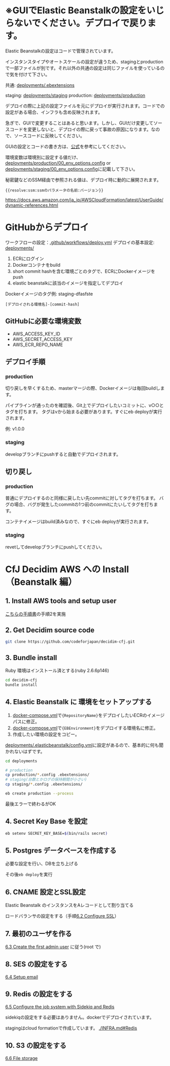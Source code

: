 # ※GUIでElastic Beanstalkの設定をいじらないでください。デプロイで戻ります。

Elastic Beanstalkの設定はコードで管理されています。

インスタンスタイプやオートスケールの設定が違うため、stagingとproductionで一部ファイルが別です。それ以外の共通の設定は同じファイルを使っているので気を付けて下さい。

共通: [deployments/.ebextensions](/deployments/.ebextensions)

staging: [deployments/staging](/deployments/staging)
production: [deployments/production](/deployments/production)

デプロイの際に上記の設定ファイルを元にデプロイが実行されます。コードでの設定がある場合、インフラも含め反映されます。

急ぎで、GUIで変更することはあると思います。しかし、GUIだけ変更してソースコードを変更しないと、デプロイの際に戻って事故の原因になります。なので、ソースコードに反映してください。

GUIの設定とコードの書き方は、[公式](https://docs.aws.amazon.com/ja_jp/elasticbeanstalk/latest/dg/command-options-general.html#command-options-general-elasticbeanstalkapplicationenvironment)を参考にしてください。

環境変数は環境別に設定する値だけ、[deployments/production/00_env_options.config](/deployments/production/00_env_options.config) or [deployments/staging/00_env_options.config](/deployments/staging/00_env_options.config)に記載して下さい。

秘密鍵などのSSM経由で参照される値は、デプロイ時に動的に展開されます。

```
{{resolve:ssm:ssmのパラメータの名前:バージョン}}
```

https://docs.aws.amazon.com/ja_jp/AWSCloudFormation/latest/UserGuide/dynamic-references.html

# GitHubからデプロイ

ワークフローの設定：[.github/workflows/deploy.yml](/.github/workflows/deploy.yml)
デプロイの基本設定: [deployments/](/deployments/)

1. ECRにログイン
1. Dockerコンテナをbuild
1. short commit hashを含む環境ごとのタグで、ECRにDockerイメージをpush
1. elastic beanstalkに該当のイメージを指定してデプロイ

Dockerイメージのタグ例: staging-dfasfste

```
[デプロイされる環境名]-[commit-hash]
```

## GitHubに必要な環境変数

- AWS_ACCESS_KEY_ID
- AWS_SECRET_ACCESS_KEY
- AWS_ECR_REPO_NAME

## デプロイ手順

### production

切り戻しを早くするため、masterマージの際、Dockerイメージは毎回buildします。

パイプラインが通ったのを確認後、Git上でデプロイしたいコミットに、v○○とタグを打ちます。
タグはvから始まる必要があります。すぐにeb deployが実行されます。

例: v1.0.0

### staging

developブランチにpushすると自動でデプロイされます。

## 切り戻し

### production

普通にデプロイするのと同様に戻したい先commitに対してタグを打ちます。
バグの場合、バグが発生したcommitの1つ前のcommitにたいしてタグを打ちます。

コンテナイメージはbuild済みなので、すぐにeb deployが実行されます。

### staging

revetしてdevelopブランチにpushしてください。

# CfJ Decidim AWS への Install（Beanstalk 編）

## 1. Install AWS tools and setup user

[こちらの手順書](https://platoniq.github.io/decidim-install/decidim-aws/)の手順2を実施

## 2. Get Decidim source code

```bash
git clone https://github.com/codeforjapan/decidim-cfj.git
```

## 3. Bundle install

Ruby 環境はインストール済とする(ruby 2.6.6p146)

```bash
cd decidim-cfj
bundle install
```

## 4. Elastic Beanstalk に 環境をセットアップする

1. [docker-compose.yml](/deployments/docker-compose.yml)で`{RepositoryName}`をデプロイしたいECRのイメージパスに修正。
1. [docker-compose.yml](/deployments/docker-compose.yml)で`{EBEnvironment}`をデプロイする環境名に修正。
1. 作成したい環境の設定をコピー。

[deployments/.elasticbeanstalk/config.yml](/deployments/.elasticbeanstalk/config.yml)に設定があるので、基本的に何も聞かれないはずです。


```bash
cd deployments

# production
cp production/*.config .ebextensions/
# staging(台数とかログの保持期間が小さい)
cp staging/*.config .ebextensions/

eb create production --process
```

最後エラーで終わるがOK

## 4. Secret Key Base を設定

```bash
eb setenv SECRET_KEY_BASE=$(bin/rails secret)
```

## 5. Postgres データベースを作成する

必要な設定を行い、DBを立ち上げる

その後`eb deploy`を実行

## 6. CNAME 設定とSSL設定

Elastic Beanstalk のインスタンスをAレコードとして割り当てる

ロードバランサの設定をする（手順[6.2 Configure SSL](https://platoniq.github.io/decidim-install/decidim-aws/#62-configure-ssl)）

## 7. 最初のユーザを作る

[6.3 Create the first admin user](https://platoniq.github.io/decidim-install/decidim-aws/#63-create-the-first-admin-user)
に従う(root で)

## 8. SES の設定をする

[6.4 Setup email](https://platoniq.github.io/decidim-install/decidim-aws/#64-setup-email)

## 9. Redis の設定をする

[6.5 Configure the job system with Sidekiq and Redis](https://platoniq.github.io/decidim-install/decidim-aws/#65-configure-the-job-system-with-sidekiq-and-redis)

sidekiqの設定をする必要はありません。dockerでデプロイされています。

stagingはcloud formationで作成しています。 [./INFRA.md#Redis](./INFRA.md#Redis)

## 10. S3 の設定をする

[6.6 File storage](https://platoniq.github.io/decidim-install/decidim-aws/#66-file-storage)
